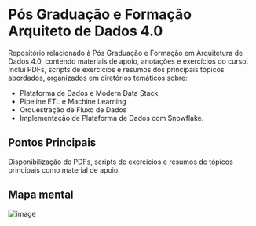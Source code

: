 # Pós Graduação e Formação Arquiteto de Dados 4.0

Repositório relacionado à Pós Graduação e Formação em Arquitetura de Dados 4.0, contendo materiais de apoio, anotações e exercícios do curso. Inclui PDFs, scripts de exercícios e resumos dos principais tópicos abordados, organizados em diretórios temáticos sobre:
- Plataforma de Dados e Modern Data Stack
- Pipeline ETL e Machine Learning
- Orquestração de Fluxo de Dados
- Implementação de Plataforma de Dados com Snowflake.

## Pontos Principais
Disponibilização de PDFs, scripts de exercícios e resumos de tópicos principais como material de apoio. 

## Mapa mental 
![image](https://github.com/user-attachments/assets/0ceb9c89-a91e-4423-840f-8a2efce63e71)
